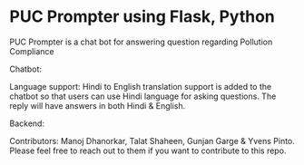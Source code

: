 # PUC Prompter using Flask, Python

PUC Prompter is a chat bot for answering question regarding Pollution Compliance

Chatbot:

Language support: Hindi to English translation support is added to the chatbot so that users can use Hindi language for asking questions. The reply will have answers in both Hindi & English.

Backend:


Contributors:
Manoj Dhanorkar, Talat Shaheen, Gunjan Garge & Yvens Pinto.
Please feel free to reach out to them if you want to contribute to this repo.

